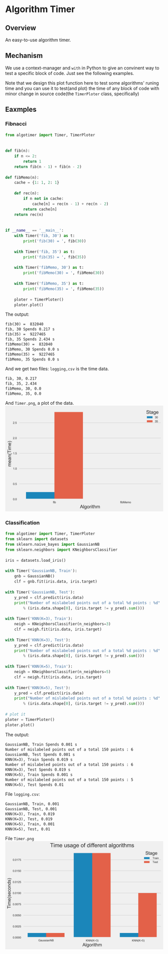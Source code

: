 # Algorithm Timer

## Overview

An easy-to-use algorithm timer.

## Mechanism
We use a context-manager and `with` in Python to give an convinent way to test
a specific block of code. Just see the following examples.

Note that we design this plot function here to test some algorithms' runing time and you can use it to test(and plot) the time of any block of code with minor change in source code(the `TimerPloter` class, specifically)

## Eaxmples

### Fibnacci

```python
from algotimer import Timer, TimerPloter


def fib(n):
    if n <= 2:
        return 1
    return fib(n - 1) + fib(n - 2)

def fibMemo(n):
    cache = {1: 1, 2: 1}

    def rec(n):
        if n not in cache:
            cache[n] = rec(n - 1) + rec(n - 2)
        return cache[n]
    return rec(n)


if __name__ == '__main__':
    with Timer('fib, 30') as t:
        print('fib(30) = ', fib(30))

    with Timer('fib, 35') as t:
        print('fib(35) = ', fib(35))

    with Timer('fibMemo, 30') as t:
        print('fibMemo(30) = ', fibMemo(30))

    with Timer('fibMemo, 35') as t:
        print('fibMemo(35) = ', fibMemo(35))

    ploter = TimerPloter()
    ploter.plot()

```
The output:
```
fib(30) =  832040
fib, 30 Spends 0.217 s
fib(35) =  9227465
fib, 35 Spends 2.434 s
fibMemo(30) =  832040
fibMemo, 30 Spends 0.0 s
fibMemo(35) =  9227465
fibMemo, 35 Spends 0.0 s
```
And we get two files:
`logging,csv` is the time data.

```
fib, 30, 0.217
fib, 35, 2.434
fibMemo, 30, 0.0
fibMemo, 35, 0.0
```

And `Timer.png`, a plot of the data.
![](https://github.com/shenxiangzhuang/algo-timer/raw/master/examples/fibnacci/Timer.png)




### Classification
```python
from algotimer import Timer, TimerPloter
from sklearn import datasets
from sklearn.naive_bayes import GaussianNB
from sklearn.neighbors import KNeighborsClassifier

iris = datasets.load_iris()

with Timer('GaussianNB, Train'):
    gnb = GaussianNB()
    clf = gnb.fit(iris.data, iris.target)

with Timer('GaussianNB, Test'):
    y_pred = clf.predict(iris.data)
    print("Number of mislabeled points out of a total %d points : %d"
        % (iris.data.shape[0], (iris.target != y_pred).sum()))

with Timer('KNN(K=3), Train'):
    neigh = KNeighborsClassifier(n_neighbors=3)
    clf = neigh.fit(iris.data, iris.target) 

with Timer('KNN(K=3), Test'):
    y_pred = clf.predict(iris.data)
    print("Number of mislabeled points out of a total %d points : %d"
        % (iris.data.shape[0], (iris.target != y_pred).sum()))

with Timer('KNN(K=5), Train'):
    neigh = KNeighborsClassifier(n_neighbors=5)
    clf = neigh.fit(iris.data, iris.target) 

with Timer('KNN(K=5), Test'):
    y_pred = clf.predict(iris.data)
    print("Number of mislabeled points out of a total %d points : %d"
        % (iris.data.shape[0], (iris.target != y_pred).sum()))

# plot it
ploter = TimerPloter()
ploter.plot()
```

The output:
```
GaussianNB, Train Spends 0.001 s
Number of mislabeled points out of a total 150 points : 6
GaussianNB, Test Spends 0.001 s
KNN(K=3), Train Spends 0.019 s
Number of mislabeled points out of a total 150 points : 6
KNN(K=3), Test Spends 0.019 s
KNN(K=5), Train Spends 0.001 s
Number of mislabeled points out of a total 150 points : 5
KNN(K=5), Test Spends 0.01 
```

File `logging.csv`:
```
GaussianNB, Train, 0.001
GaussianNB, Test, 0.001
KNN(K=3), Train, 0.019
KNN(K=3), Test, 0.019
KNN(K=5), Train, 0.001
KNN(K=5), Test, 0.01
```

File `Timer.png`
![](https://github.com/shenxiangzhuang/algo-timer/raw/master/examples/classification/Timer.png)
